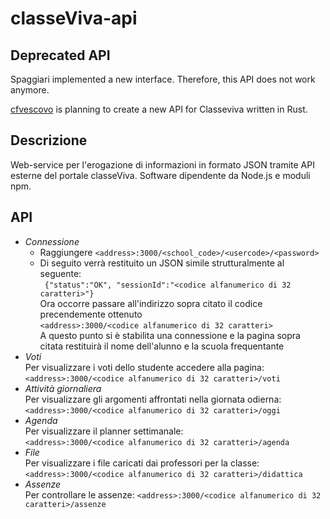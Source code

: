 # classeViva-api
## Deprecated API
Spaggiari implemented a new interface. Therefore, this API does not work anymore.

[cfvescovo](https://github.com/cfvescovo) is planning to create a new API for Classeviva written in Rust.

## Descrizione
Web-service per l'erogazione di informazioni in formato JSON tramite API esterne del portale classeViva. 
Software dipendente da Node.js e moduli npm.

## API

* *Connessione*
  * Raggiungere `<address>:3000/<school_code>/<usercode>/<password>`
  * Di seguito verrà restituito un JSON simile strutturalmente al seguente:<br />
    ` {"status":"OK", "sessionId":"<codice alfanumerico di 32 caratteri>"}` <br />
    Ora occorre passare all'indirizzo sopra citato il codice precendemente ottenuto<br />
    `<address>:3000/<codice alfanumerico di 32 caratteri>`<br />
    A questo punto si è stabilita una connessione e la pagina sopra citata restituirà il nome dell'alunno e la scuola frequentante
* *Voti*<br />
  Per visualizzare i voti dello studente accedere alla pagina:<br />
  `<address>:3000/<codice alfanumerico di 32 caratteri>/voti`
* *Attività giornaliera*<br />
	Per visualizzare gli argomenti affrontati nella giornata odierna:<br />
  `<address>:3000/<codice alfanumerico di 32 caratteri>/oggi`
* *Agenda*<br />
  Per visualizzare il planner settimanale:<br />
  `<address>:3000/<codice alfanumerico di 32 caratteri>/agenda`
* *File*<br />
  Per visualizzare i file caricati dai professori per la classe:<br />
  `<address>:3000/<codice alfanumerico di 32 caratteri>/didattica`
* *Assenze*<br />
  Per controllare le assenze:
  `<address>:3000/<codice alfanumerico di 32 caratteri>/assenze`

